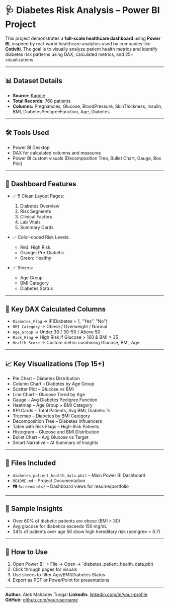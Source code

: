 # 🩺 Diabetes Risk Analysis – Power BI Project

This project demonstrates a **full-scale healthcare dashboard** using **Power BI**, inspired by real-world healthcare analytics used by companies like **Cotiviti**. The goal is to visually analyze patient health metrics and identify diabetes risk patterns using DAX, calculated metrics, and 25+ visualizations.

---

## 📊 Dataset Details

* **Source:** [Kaggle](https://www.kaggle.com/datasets/whenamancodes/diabetes-patient-data)
* **Total Records:** 768 patients
* **Columns:** Pregnancies, Glucose, BloodPressure, SkinThickness, Insulin, BMI, DiabetesPedigreeFunction, Age, Diabetes

---

## 🛠 Tools Used

* Power BI Desktop
* DAX for calculated columns and measures
* Power BI custom visuals (Decomposition Tree, Bullet Chart, Gauge, Box Plot)

---

## 📌 Dashboard Features

* ✅ 5 Clean Layout Pages:

  1. Diabetes Overview
  2. Risk Segments
  3. Clinical Factors
  4. Lab Vitals
  5. Summary Cards

* ✅ Color-coded Risk Levels:

  * Red: High Risk
  * Orange: Pre-Diabetic
  * Green: Healthy

* ✅ Slicers:

  * Age Group
  * BMI Category
  * Diabetes Status

---

## 🔎 Key DAX Calculated Columns

* `Diabetes_Flag` → IF(Diabetes = 1, "Yes", "No")
* `BMI_Category` → Obese / Overweight / Normal
* `Age_Group` → Under 30 / 30–50 / Above 50
* `Risk_Flag` → High Risk if Glucose > 160 & BMI > 35
* `Health_Score` → Custom metric combining Glucose, BMI, Age

---

## 📈 Key Visualizations (Top 15+)

* Pie Chart – Diabetes Distribution
* Column Chart – Diabetes by Age Group
* Scatter Plot – Glucose vs BMI
* Line Chart – Glucose Trend by Age
* Gauge – Avg Diabetes Pedigree Function
* Heatmap – Age Group × BMI Category
* KPI Cards – Total Patients, Avg BMI, Diabetic %
* Treemap – Diabetes by BMI Category
* Decomposition Tree – Diabetes Influencers
* Table with Risk Flags – High-Risk Patients
* Histogram – Glucose and BMI Distribution
* Bullet Chart – Avg Glucose vs Target
* Smart Narrative – AI Summary of Insights

---

## 📄 Files Included

* `diabetes_patient_health_data.pbit` – Main Power BI Dashboard
* `README.md` – Project Documentation
* 📷 `Screenshots/` – Dashboard views for resume/portfolio

---

## 🧠 Sample Insights

* Over 60% of diabetic patients are obese (BMI > 30)
* Avg glucose for diabetics exceeds 150 mg/dL
* 34% of patients over age 50 show high hereditary risk (pedigree > 0.7)

---

## 📌 How to Use

1. Open Power BI → File → Open → `diabetes_patient_health_data.pbit
2. Click through pages for visuals
3. Use slicers to filter Age/BMI/Diabetes Status
4. Export as PDF or PowerPoint for presentations

---

**Author:** Alok Mahadev Tungal
**LinkedIn:** [linkedin.com/in/your-profile](#)
**GitHub:** [github.com/yourusername](#)
